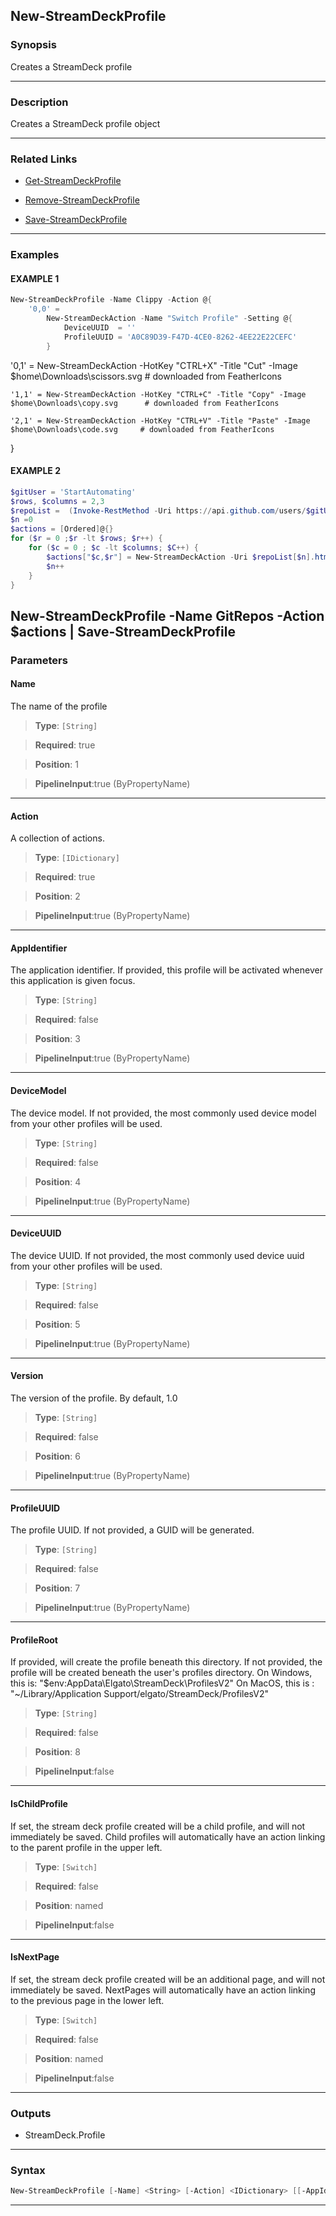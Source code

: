 New-StreamDeckProfile
---------------------
### Synopsis
Creates a StreamDeck profile

---
### Description

Creates a StreamDeck profile object

---
### Related Links
* [Get-StreamDeckProfile](Get-StreamDeckProfile.md)



* [Remove-StreamDeckProfile](Remove-StreamDeckProfile.md)



* [Save-StreamDeckProfile](Save-StreamDeckProfile.md)



---
### Examples
#### EXAMPLE 1
```PowerShell
New-StreamDeckProfile -Name Clippy -Action @{
    '0,0' =
        New-StreamDeckAction -Name "Switch Profile" -Setting @{
            DeviceUUID  = ''
            ProfileUUID = 'A0C89D39-F47D-4CE0-8262-4EE22E22CEFC'
        }
```
'0,1' = New-StreamDeckAction -HotKey "CTRL+X" -Title "Cut" -Image $home\Downloads\scissors.svg   # downloaded from FeatherIcons

    '1,1' = New-StreamDeckAction -HotKey "CTRL+C" -Title "Copy" -Image $home\Downloads\copy.svg      # downloaded from FeatherIcons

    '2,1' = New-StreamDeckAction -HotKey "CTRL+V" -Title "Paste" -Image $home\Downloads\code.svg     # downloaded from FeatherIcons
}
#### EXAMPLE 2
```PowerShell
$gitUser = 'StartAutomating'
$rows, $columns = 2,3
$repoList =  (Invoke-RestMethod -Uri https://api.github.com/users/$gitUser/repos?sort=pushed | ForEach-Object { $_ })
$n =0
$actions = [Ordered]@{}
for ($r = 0 ;$r -lt $rows; $r++) {
    for ($c = 0 ; $c -lt $columns; $C++) {
        $actions["$c,$r"] = New-StreamDeckAction -Uri $repoList[$n].html_url -Title $repoList[$n].name
        $n++
    }
}
```
New-StreamDeckProfile -Name GitRepos -Action $actions |
    Save-StreamDeckProfile
---
### Parameters
#### **Name**

The name of the profile



> **Type**: ```[String]```

> **Required**: true

> **Position**: 1

> **PipelineInput**:true (ByPropertyName)



---
#### **Action**

A collection of actions.



> **Type**: ```[IDictionary]```

> **Required**: true

> **Position**: 2

> **PipelineInput**:true (ByPropertyName)



---
#### **AppIdentifier**

The application identifier.
If provided, this profile will be activated whenever this application is given focus.



> **Type**: ```[String]```

> **Required**: false

> **Position**: 3

> **PipelineInput**:true (ByPropertyName)



---
#### **DeviceModel**

The device model.
If not provided, the most commonly used device model from your other profiles will be used.



> **Type**: ```[String]```

> **Required**: false

> **Position**: 4

> **PipelineInput**:true (ByPropertyName)



---
#### **DeviceUUID**

The device UUID.
If not provided, the most commonly used device uuid from your other profiles will be used.



> **Type**: ```[String]```

> **Required**: false

> **Position**: 5

> **PipelineInput**:true (ByPropertyName)



---
#### **Version**

The version of the profile.  By default, 1.0



> **Type**: ```[String]```

> **Required**: false

> **Position**: 6

> **PipelineInput**:true (ByPropertyName)



---
#### **ProfileUUID**

The profile UUID.  If not provided, a GUID will be generated.



> **Type**: ```[String]```

> **Required**: false

> **Position**: 7

> **PipelineInput**:true (ByPropertyName)



---
#### **ProfileRoot**

If provided, will create the profile beneath this directory.
If not provided, the profile will be created beneath the user's profiles directory.
On Windows, this is: "$env:AppData\Elgato\StreamDeck\ProfilesV2\"
On MacOS, this is  : "~/Library/Application Support/elgato/StreamDeck/ProfilesV2"



> **Type**: ```[String]```

> **Required**: false

> **Position**: 8

> **PipelineInput**:false



---
#### **IsChildProfile**

If set, the stream deck profile created will be a child profile, and will not immediately be saved.
Child profiles will automatically have an action linking to the parent profile in the upper left.



> **Type**: ```[Switch]```

> **Required**: false

> **Position**: named

> **PipelineInput**:false



---
#### **IsNextPage**

If set, the stream deck profile created will be an additional page, and will not immediately be saved.
NextPages will automatically have an action linking to the previous page in the lower left.



> **Type**: ```[Switch]```

> **Required**: false

> **Position**: named

> **PipelineInput**:false



---
### Outputs
* StreamDeck.Profile




---
### Syntax
```PowerShell
New-StreamDeckProfile [-Name] <String> [-Action] <IDictionary> [[-AppIdentifier] <String>] [[-DeviceModel] <String>] [[-DeviceUUID] <String>] [[-Version] <String>] [[-ProfileUUID] <String>] [[-ProfileRoot] <String>] [-IsChildProfile] [-IsNextPage] [<CommonParameters>]
```
---
